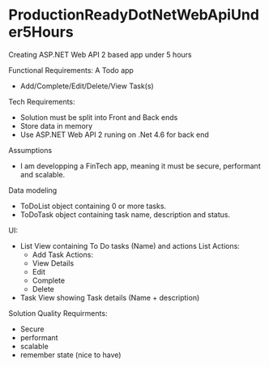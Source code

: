 # ProductionReadyDotNetWebApiUnder5Hours
Creating ASP.NET Web API 2 based app under 5 hours

Functional Requirements:
A Todo app
* Add/Complete/Edit/Delete/View Task(s)

Tech Requirements:
* Solution must be split into Front and Back ends
* Store data in memory
* Use ASP.NET Web API 2 runing on .Net 4.6 for back end


Assumptions
* I am developping a FinTech app, meaning it must be secure, performant and scalable.

Data modeling
* ToDoList object containing 0 or more tasks.
* ToDoTask object containing task name, description and status.

UI:
* List View containing To Do tasks (Name) and actions
  List Actions:
  * Add
  Task Actions:
  * View Details
  * Edit
  * Complete
  * Delete
* Task View showing Task details (Name + description)


Solution Quality Requirments:
* Secure
* performant
* scalable
* remember state (nice to have)

